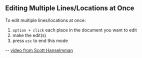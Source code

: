 ## Editing Multiple Lines/Locations at Once

To edit multiple lines/locations at once:

1. `option + click` each place in the document you want to edit
1. make the edit(s)
1. press `esc` to end this mode

-- [video from Scott Hanselmman](https://www.youtube.com/watch?v=5CmjW_8ief4)

